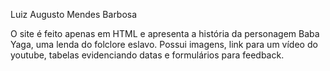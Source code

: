 Luiz Augusto Mendes Barbosa

O site é feito apenas em HTML e apresenta a história da personagem Baba Yaga, uma lenda do folclore eslavo. Possui imagens, link para um vídeo do youtube, tabelas evidenciando datas e formulários para feedback.
